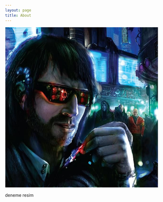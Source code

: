 ```yaml
---
layout: page
title: About
---
```


![](https://github.com/firatfolcay/firatfolcay.github.io/blob/master/assets/cyberpunkk.jpg?raw=true)

deneme resim
